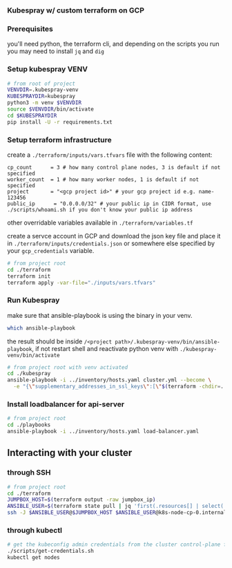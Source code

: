 ### Kubespray w/ custom terraform on GCP

### Prerequisites

you'll need python, the terraform cli, and depending on the scripts you run you may need to install `jq` and `dig`

### Setup kubespray VENV
```bash
# from root of project
VENVDIR=.kubespray-venv
KUBESPRAYDIR=kubespray
python3 -m venv $VENVDIR
source $VENVDIR/bin/activate
cd $KUBESPRAYDIR
pip install -U -r requirements.txt
```

### Setup terraform infrastructure

create a `./terraform/inputs/vars.tfvars` file with the following content:
```hcl
cp_count      = 3 # how many control plane nodes, 3 is default if not specified
worker_count  = 1 # how many worker nodes, 1 is default if not specified
project       = "<gcp project id>" # your gcp project id e.g. name-123456
public_ip      = "0.0.0.0/32" # your public ip in CIDR format, use ./scripts/whoami.sh if you don't know your public ip address
```
other overridable variables available in `./terraform/variables.tf`

create a servce account in GCP and download the json key file and place it in `./terraform/inputs/credentials.json` or
somewhere else specified by your `gcp_credentials` variable.

```bash
# from project root
cd ./terraform
terraform init
terraform apply -var-file="./inputs/vars.tfvars"
```

### Run Kubespray
make sure that ansible-playbook is using the binary in your venv.
```bash
which ansible-playbook
```
the result should be inside `/<project path>/.kubespray-venv/bin/ansible-playbook`, if not restart shell and reactivate 
python venv with `./kubespray-venv/bin/activate`

```bash
# from project root with venv activated
cd ./kubespray
ansible-playbook -i ../inventory/hosts.yaml cluster.yml --become \
  -e "{\"supplementary_addresses_in_ssl_keys\":[\"$(terraform -chdir=../terraform output -raw jumpbox_ip)\"]}"
```

### Install loadbalancer for api-server
```bash
# from project root
cd ./playbooks
ansible-playbook -i ../inventory/hosts.yaml load-balancer.yaml
```

## Interacting with your cluster

### through SSH
```bash
# from project root
cd ./terraform
JUMPBOX_HOST=$(terraform output -raw jumpbox_ip)
ANSIBLE_USER=$(terraform state pull | jq 'first(.resources[] | select(.type=="ansible_host")).instances[0].attributes.variables.ansible_user' -r)
ssh -J $ANSIBLE_USER@$JUMPBOX_HOST $ANSIBLE_USER@k8s-node-cp-0.internal.
```

### through kubectl
```bash
# get the kubeconfig admin credentials from the cluster control-plane for kubectl, from project root
./scripts/get-credentials.sh
kubectl get nodes
```

